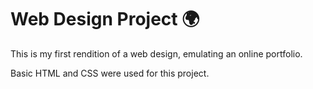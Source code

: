 # Web Design Project 🌍

This is my first rendition of a web design, emulating an online portfolio.

Basic HTML and CSS were used for this project.
